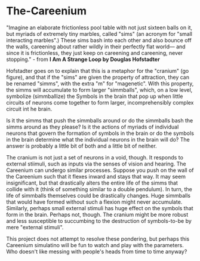 # The-Careenium
"Imagine an elaborate frictionless pool table with not just sixteen balls on it, but myriads of extremely tiny marbles, called "sims" (an acronym for "small interacting marbles".) These sims bash into each other and also bounce off the walls, careening about rather wildly in their perfectly flat world— and since it is frictionless, they just keep on careening and careening, never stopping." - from **I Am A Strange Loop by Douglas Hofstadter**

Hofstadter goes on to explain that this is a metaphor for the "cranium" (go figure), and that if the "sims" are given the property of attraction, they can be renamed "simms", with the extra "m" for "magenetic". With this property, the simms will accumulate to form larger "simmballs", which, on a low level, symbolize (simmballize) the Symbols in the brain that pop up when little circuits of neurons come together to form larger, incomprehensibly complex circuit int he brain. 

Is it the simms that push the simmballs around or do the simmballs bash the simms around as they please? Is it the actions of myriads of individual neurons that govern the formation of symbols in the brain or do the symbols in the brain determine what the individual neurons in the brain will do? The answer is probably a little bit of both and a little bit of neither. 

The cranium is not just a set of neurons in a void, though. It responds to external stiimuli, such as inputs via the senses of vision and hearing. The Careenium can undergo similar processes. Suppose you push on the wall of the Careenium such that it flexes inward and stays that way. It may seem insignificant, but that drastically alters the entire life of the simms that collide with it (think of something similar to a double pendulum). In turn, the life of simmballs themselves could be drastically changes. Huge simmballs that would have formed without such a flexion might never accumulate. Similarly, perhaps small external stimuli has huge effect on the symbols that form in the brain. Perhaps not, though. The cranium might be more robust and less susceptible to succumbing to the destruction of symbols-to-be by mere "external stimuli". 

This project does not attempt to resolve these pondering, but perhaps this Careenium simulatino will be fun to watch and play with the parameters. Who doesn't like messing with people's heads from time to time anyway?
